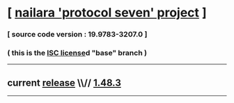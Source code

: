
# [ [nailara 'protocol seven' project](http://src.nailara.net/) ]

### [ source code version : 19.9783-3207.0 ]

### ( this is the [ISC license](license)d "base" branch )
---
## current [release](https://github.com/anotherlink/nailara/releases) \\\\// [1.48.3](https://github.com/anotherlink/nailara/releases/tag/1.48.3)
---
